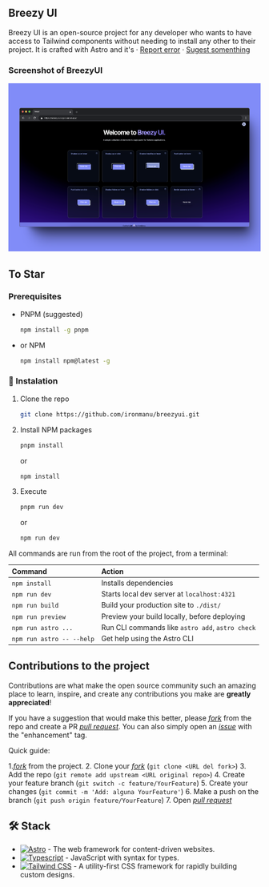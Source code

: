 ## Breezy UI

Breezy UI is an open-source project for any developer who wants to have access to Tailwind components without needing to install any other to their project. It is crafted with Astro and it's 
 · [Report error]([issues-url]) · [Sugest somenthing]([issues-url])


### Screenshot of BreezyUI

![Computer screenshot](https://github.com/ironmanu/breezyUI/blob/master/public/desktopScreenshot.png)

## To Star

### Prerequisites

- PNPM (suggested)

  ```sh
  npm install -g pnpm
  ```

- or NPM

  ```sh
  npm install npm@latest -g
  ```

### 🧞 Instalation

1. Clone the repo

   ```sh
   git clone https://github.com/ironmanu/breezyui.git
   ```

2. Install NPM packages

   ```sh
   pnpm install 
   ```

   or 


   ```sh
   npm install 
   ```

3. Execute
   ```sh
   pnpm run dev
   ```
   or 
   ```sh
   npm run dev
   ```

All commands are run from the root of the project, from a terminal:

| Command                   | Action                                           |
| :------------------------ | :----------------------------------------------- |
| `npm install`             | Installs dependencies                            |
| `npm run dev`             | Starts local dev server at `localhost:4321`      |
| `npm run build`           | Build your production site to `./dist/`          |
| `npm run preview`         | Preview your build locally, before deploying     |
| `npm run astro ...`       | Run CLI commands like `astro add`, `astro check` |
| `npm run astro -- --help` | Get help using the Astro CLI                     |


## Contributions to the project

Contributions are what make the open source community such an amazing place to learn, inspire, and create any contributions you make are **greatly appreciated**!

If you have a suggestion that would make this better, please [_fork_]([fork-url]) from the repo and create a PR [_pull request_]([pulls-url]). You can also simply open an [_issue_]([issues-url]) with the "enhancement" tag.

Quick guide:

1.[_fork_]([fork-url]) from the project.
2. Clone your [_fork_]([fork-url]) (`git clone <URL del fork>`)
3. Add the repo (`git remote add upstream <URL original repo>`)
4. Create your feature branch (`git switch -c feature/YourFeature`)
5. Create your changes (`git commit -m 'Add: alguna YourFeature'`)
6. Make a push on the branch (`git push origin feature/YourFeature`)
7. Open [_pull request_]([pulls-url])


## 🛠️ Stack

- [![Astro][astro-badge]][astro-url] - The web framework for content-driven websites.
- [![Typescript][typescript-badge]][typescript-url] - JavaScript with syntax for types.
- [![Tailwind CSS][tailwind-badge]][tailwind-url] - A utility-first CSS framework for rapidly building custom designs.


[astro-url]: https://astro.build/
[typescript-url]: https://www.typescriptlang.org/
[tailwind-url]: https://tailwindcss.com/
[animations-url]: https://tailwindcss-animations.vercel.app/
[astro-badge]: https://img.shields.io/badge/Astro-fff?style=for-the-badge&logo=astro&logoColor=bd303a&color=352563
[typescript-badge]: https://img.shields.io/badge/Typescript-007ACC?style=for-the-badge&logo=typescript&logoColor=white&color=blue
[tailwind-badge]: https://img.shields.io/badge/Tailwind-ffffff?style=for-the-badge&logo=tailwindcss&logoColor=38bdf8
[forks-url]: https://github.com/ironmanu/breezyui/fork
[issues-url]: https://github.com/ironmanu/breezyui/issues
[pulls-url]: https://github.com/ironmanu/breezyui/pulls
